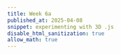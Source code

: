 ```yaml
---
title: Week 6a
published_at: 2025-04-08
snippet: experimenting with 3D .js
disable_html_sanitization: true
allow_math: true
---
```


<div id="three.js_container"></div>

<!-- <script type="module">
    import * as THREE from "/250408/build/three.module.js"
    console.log (THREE)
    const container = document.getElementById ('three.js_container')
    const width = container.parentNode.scrollWidth
    const height = width * 9/16

</script> -->

<script type="importmap">
    {
        "imports": {
            "three": "/250408/build/three.module.js",
            "three/Jsm/": "./jsm/"
        }
    }
</script>

<script type="module">

    import * as THREE from 'three';
    import Stats from '/250408/jsm/libs/stats.module.js';
    import { GUI } from '/250408/jsm/libs/lil-gui.module.min.js';

    import { GLTFLoader } from '/250408/jsm/loaders/GLTFLoader.js';

    let container, stats, clock, gui, mixer, actions, activeAction, previousAction;
    let camera, scene, renderer, model, face;

    const api = { state: 'Walking' };

    init();

    function init() {

        //container = document.createElement( 'div' );
        const container = document.getElementById ('three.js_container')
        const width = container.parentNode.scrollWidth
        const height = width * 9/16
        document.body.appendChild( container );

        // const canvasWidth = width;
        // const canvasHeight = height;

        // camera = new THREE.PerspectiveCamera( 45, width / height, 0.25, 100 );
        camera = new THREE.PerspectiveCamera( 45, width / height, 0.25, 100 );

        camera.position.set( - 5, 3, 10 );
        camera.lookAt( 0, 2, 0 );

        scene = new THREE.Scene();
        scene.background = new THREE.Color( 0xffffff );
        scene.fog = new THREE.Fog( 0xffffff, 20, 100 );

        clock = new THREE.Clock();

        // lights

        const hemiLight = new THREE.HemisphereLight( 0xffffff, 0x8d8d8d, 3 );
        hemiLight.position.set( 0, 20, 0 );
        scene.add( hemiLight );

        const dirLight = new THREE.DirectionalLight( 0xffffff, 3 );
        dirLight.position.set( 0, 20, 10 );
        scene.add( dirLight );

        // ground

        const mesh = new THREE.Mesh( new THREE.PlaneGeometry( 2000, 2000 ), new THREE.MeshPhongMaterial( { color: 0xcbcbcb, depthWrite: false } ) );
        mesh.rotation.x = - Math.PI / 2;
        scene.add( mesh );

        const grid = new THREE.GridHelper( 200, 40, 0x000000, 0x000000 );
        grid.material.opacity = 0.0;
        grid.material.transparent = true;
        scene.add( grid );

        // model

        const loader = new GLTFLoader();
        loader.load( '/250408/models/gltf/RobotExpressive/RobotExpressive.glb', function ( gltf ) {

            model = gltf.scene;
            scene.add( model );

            createGUI( model, gltf.animations );

        }, undefined, function ( e ) {

            console.error( e );

        } );

        renderer = new THREE.WebGLRenderer( { antialias: true } );
        renderer.setPixelRatio( window.devicePixelRatio );
        renderer.setSize( window.innerWidth, window.innerHeight );
        renderer.setAnimationLoop( animate );
        container.appendChild( renderer.domElement );

        window.addEventListener( 'resize', onWindowResize );

        // stats
        stats = new Stats();
        container.appendChild( stats.dom );

    }

    function createGUI( model, animations ) {

        const states = [ 'Idle', 'Walking', 'Running', 'Dance', 'Death', 'Sitting', 'Standing' ];
        const emotes = [ 'Jump', 'Yes', 'No', 'Wave', 'Punch', 'ThumbsUp' ];

        gui = new GUI();

        mixer = new THREE.AnimationMixer( model );

        actions = {};

        for ( let i = 0; i < animations.length; i ++ ) {

            const clip = animations[ i ];
            const action = mixer.clipAction( clip );
            actions[ clip.name ] = action;

            if ( emotes.indexOf( clip.name ) >= 0 || states.indexOf( clip.name ) >= 4 ) {

                action.clampWhenFinished = true;
                action.loop = THREE.LoopOnce;

            }

        }

        // states

        const statesFolder = gui.addFolder( 'States' );

        const clipCtrl = statesFolder.add( api, 'state' ).options( states );

        clipCtrl.onChange( function () {

            fadeToAction( api.state, 0.5 );

        } );

        statesFolder.open();

        // emotes

        const emoteFolder = gui.addFolder( 'Emotes' );

        function createEmoteCallback( name ) {

            api[ name ] = function () {

                fadeToAction( name, 0.2 );

                mixer.addEventListener( 'finished', restoreState );

            };

            emoteFolder.add( api, name );

        }

        function restoreState() {

            mixer.removeEventListener( 'finished', restoreState );

            fadeToAction( api.state, 0.2 );

        }

        for ( let i = 0; i < emotes.length; i ++ ) {

            createEmoteCallback( emotes[ i ] );

        }

        emoteFolder.open();

        // expressions

        face = model.getObjectByName( 'Head_4' );

        const expressions = Object.keys( face.morphTargetDictionary );
        const expressionFolder = gui.addFolder( 'Expressions' );

        for ( let i = 0; i < expressions.length; i ++ ) {

            expressionFolder.add( face.morphTargetInfluences, i, 0, 1, 0.01 ).name( expressions[ i ] );

        }

        activeAction = actions[ 'Walking' ];
        activeAction.play();

        expressionFolder.open();

    }

    function fadeToAction( name, duration ) {

        previousAction = activeAction;
        activeAction = actions[ name ];

        if ( previousAction !== activeAction ) {

            previousAction.fadeOut( duration );

        }

        activeAction
            .reset()
            .setEffectiveTimeScale( 1 )
            .setEffectiveWeight( 1 )
            .fadeIn( duration )
            .play();

    }

    function onWindowResize() {

        camera.aspect = window.innerWidth / window.innerHeight;
        camera.updateProjectionMatrix();

        renderer.setSize( window.innerWidth, window.innerHeight );

    }

    //

    function animate() {

        const dt = clock.getDelta();

        if ( mixer ) mixer.update( dt );

        renderer.render( scene, camera );

        stats.update();

    }

</script>
